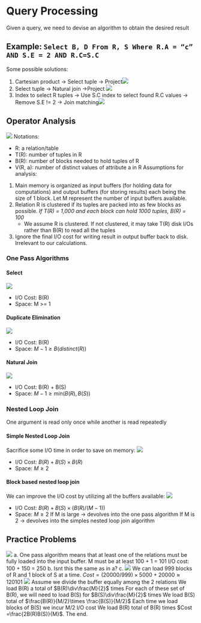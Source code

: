 # Query Processing
Given a query, we need to devise an algorithm to obtain the desired result

## Example: `Select B, D From R, S Where R.A = “c” AND S.E = 2 AND R.C=S.C`
Some possible solutions:
1. Cartesian product -> Select tuple -> Project![](https://i.imgur.com/VuY8jzL.png)
2. Select tuple -> Natural join ->Project ![](https://i.imgur.com/pIvJyQj.png)
3. Index to select R tuples -> Use S.C index to select found R.C values -> Remove S.E != 2 -> Join matching![](https://i.imgur.com/otMOPCy.png)
## Operator Analysis
![](https://i.imgur.com/mzWlK2B.png)
Notations:
- R: a relation/table
- T(R): number of tuples in R
- B(R): number of blocks needed to hold tuples of R
- V(R, a): number of distinct values of attribute a in R
Assumptions for analysis:
1. Main memory is organized as input buffers (for holding data for computations) and output buffers (for storing results) each being the size of 1 block. Let M represent the number of input buffers available.
2. Relation R is clustered if its tuples are packed into as few blocks as possible. *If T(R) = 1,000 and each block can hold 1000 tuples, B(R) = 100*
	- We assume R is clustered. If not clustered, it may take T(R) disk I/Os rather than B(R) to read all the tuples
3. Ignore the final I/O cost for writing result in output buffer back to disk. Irrelevant to our calculations.
### One Pass Algorithms
#### Select
![](https://i.imgur.com/WgOKFsA.png)
- I/O Cost: B(R)
- Space: M >= 1
#### Duplicate Elimination
![](https://i.imgur.com/BwMqbS2.png)
- I/O Cost: B(R)
- Space: $M-1 \ge B(distinct(R))$
#### Natural Join
![](https://i.imgur.com/excURMh.png)
- I/O Cost: B(R) + B(S)
- Space: $M-1 \ge min(B(R),B(S))$
### Nested Loop Join
One argument is read only once while another is read repeatedly
#### Simple Nested Loop Join
Sacrifice some I/O time in order to save on memory:
![](https://i.imgur.com/Rt4LHH6.png)
- I/O Cost: $B(R) + B(S)\times B(R)$
- Space: $M \ge2$
#### Block based nested loop join
We can improve the I/O cost by utilizing all the buffers available:
![](https://i.imgur.com/UZwOtmQ.png)
- I/O Cost: $B(R) + B(S)\times (B(R)/(M-1))$
- Space: $M \ge2$
If M is large -> devolves into the one pass algorithm
If M is 2 -> devolves into the simples nested loop join algorithm
## Practice Problems
![](https://i.imgur.com/cMgeDuA.png)
a. One pass algorithm means that at least one of the relations must be fully loaded into the input buffer. M must be at least 100 + 1 = 101
I/O cost: 100 + 150 = 250
b. Isnt this the same as in a?
c. 
![](https://i.imgur.com/OxR8CyD.png)
We can load 999 blocks of R and 1 block of S at a time.
$Cost = (20000/999)\times5000+20000\approx120101$
![](https://i.imgur.com/9bIMrwI.png)
Assume we divide the buffer equally among the 2 relations
We load B(R) a total of $B(R)\div\frac{M}{2}$  times
For each of these set of B(R), we will need to load B(S) for $B(S)\div\frac{M}{2}$ times
We load B(S) total of $\frac{B(R)}{M/2}\times \frac{B(S)}{M/2}$
Each time we load blocks of B(S) we incur M/2 I/O cost
We load B(R) total of B(R) times
$Cost =\frac{2B(R)B(S)}{M}$. The end.
